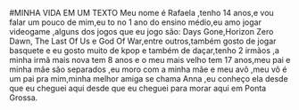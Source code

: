 #MINHA  VIDA EM UM TEXTO
  Meu nome é Rafaela ,tenho 14 anos,e vou falar um pouco de mim,eu to no 1 ano do ensino médio,eu amo jogar videogame ,alguns dos jogos que eu jogo são:
  Days Gone,Horizon Zero Dawn, The Last Of Us e God Of War,entre outros,também  gosto de jogar basquete e eu gosto muito de kpop e também de daçar,tenho 2
  irmãos ,a minha irmã mais nova tem 8 anos e o meu mais velho tem 17 anos,meu pai e minha mãe são separados ,eu moro com a minha mãe e meu avô ,meu vô é 
  um pai pra mim,minha melhor amiga se chama Anna ,eu conheço ela desde  que eu cheguei aqui desde que eu cheguei para morar aqui em Ponta Grossa.
  
  
